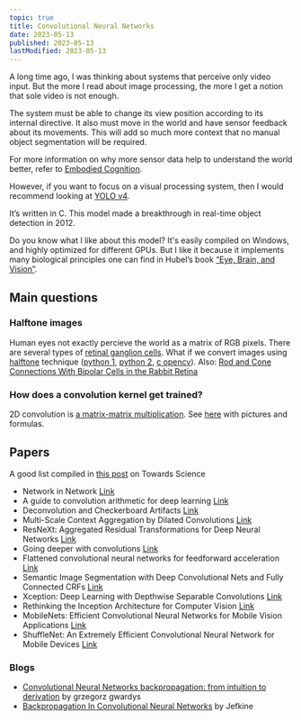 ```yaml
---
topic: true
title: Convolutional Neural Networks
date: 2023-05-13
published: 2023-05-13
lastModified: 2023-05-13
---
```


A long time ago, I was thinking about systems that perceive only video input. But the more I read about image processing, the more I get a notion that sole video is not enough.

The system must be able to change its view position according to its internal directive. It also must move in the world and have sensor feedback about its movements. This will add so much more context that no manual object segmentation will be required.

For more information on why more sensor data help to understand the world better, refer to [Embodied Cognition](https://www.ncbi.nlm.nih.gov/pmc/articles/PMC4405253/).

However, if you want to focus on a visual processing system, then I would recommend looking at [YOLO v4](https://github.com/AlexeyAB/darknet).

It’s written in C. This model made a breakthrough in real-time object detection in 2012.

Do you know what I like about this model? It's easily compiled on Windows, and highly optimized for different GPUs. But I like it because it implements many biological principles one can find in Hubel’s book [“Eye, Brain, and Vision”](https://clinic.medlink.org/wp-content/uploads/2019/09/Eye_Brain_and_Vision.pdf).

## Main questions

### Halftone images

Human eyes not exactly percieve the world as a matrix of RGB pixels. There are several types of [retinal ganglion cells](https://en.wikipedia.org/wiki/Retinal_ganglion_cell). What if we convert images using [halftone](https://en.wikipedia.org/wiki/Halftone) technique ([python 1](https://github.com/GravO8/halftone), [python 2](https://github.com/philgyford/python-halftone), [c opencv](https://stackoverflow.com/questions/1487517/fastest-dithering-halftoning-library-in-c)). Also: [Rod and Cone Connections With Bipolar Cells in the Rabbit Retina](https://www.frontiersin.org/articles/10.3389/fncel.2021.662329/full)

### How does a convolution kernel get trained?

2D convolution is [a matrix-matrix multiplication](https://stackoverflow.com/questions/16798888/2-d-convolution-as-a-matrix-matrix-multiplication). See [here](https://ai.stackexchange.com/questions/11172/how-can-the-convolution-operation-be-implemented-as-a-matrix-multiplication) with pictures and formulas.


## Papers

A good list compiled in [this post](https://towardsdatascience.com/a-comprehensive-introduction-to-different-types-of-convolutions-in-deep-learning-669281e58215) on Towards Science

- Network in Network [Link](https://arxiv.org/abs/1312.4400)
- A guide to convolution arithmetic for deep learning [Link](https://arxiv.org/abs/1603.07285)
- Deconvolution and Checkerboard Artifacts [Link](https://distill.pub/2016/deconv-checkerboard/)
- Multi-Scale Context Aggregation by Dilated Convolutions [Link](https://arxiv.org/abs/1511.07122)
- ResNeXt: Aggregated Residual Transformations for Deep Neural Networks [Link](https://arxiv.org/abs/1611.05431)
- Going deeper with convolutions [Link](https://arxiv.org/abs/1409.4842)
- Flattened convolutional neural networks for feedforward acceleration [Link](https://arxiv.org/abs/1412.5474)
- Semantic Image Segmentation with Deep Convolutional Nets and Fully Connected CRFs [Link](https://arxiv.org/abs/1412.7062)
- Xception: Deep Learning with Depthwise Separable Convolutions [Link](https://arxiv.org/abs/1610.02357)
- Rethinking the Inception Architecture for Computer Vision [Link](https://arxiv.org/pdf/1512.00567v3.pdf)
- MobileNets: Efficient Convolutional Neural Networks for Mobile Vision Applications [Link](https://arxiv.org/abs/1704.04861)
- ShuffleNet: An Extremely Efficient Convolutional Neural Network for Mobile Devices [Link](https://arxiv.org/abs/1707.01083)

### Blogs

- [Convolutional Neural Networks backpropagation: from intuition to derivation](https://grzegorzgwardys.wordpress.com/2016/04/22/8/) by grzegorz gwardys
- [Backpropagation In Convolutional Neural Networks](https://www.jefkine.com/general/2016/09/05/backpropagation-in-convolutional-neural-networks/) by Jefkine